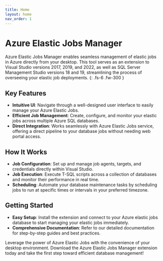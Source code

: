 ```yaml
---
title: Home
layout: home
nav_order: 1
---
```


# Azure Elastic Jobs Manager

Azure Elastic Jobs Manager enables seamless management of elastic jobs in Azure directly from your desktop. This tool serves as an extension to Visual Studio versions 2017, 2019, and 2022, as well as SQL Server Management Studio versions 18 and 19, streamlining the process of overseeing your elastic job deployments.
{: .fs-6 .fw-300 }

## Key Features
- **Intuitive UI**: Navigate through a well-designed user interface to easily manage your Azure Elastic Jobs.
- **Efficient Job Management**: Create, configure, and monitor your elastic jobs across multiple Azure SQL databases.
- **Direct Integration**: Works seamlessly with Azure Elastic Jobs service, offering a direct pipeline to your database jobs without needing web portal access.

## How It Works
- **Job Configuration**: Set up and manage job agents, targets, and credentials directly within Visual Studio.
- **Job Execution**: Execute T-SQL scripts across a collection of databases and monitor their performance in real time.
- **Scheduling**: Automate your database maintenance tasks by scheduling jobs to run at specific times or intervals in your preferred timezone.

## Getting Started
- **Easy Setup**: Install the extension and connect to your Azure elastic jobs database to start managing your elastic jobs immediately.
- **Comprehensive Documentation**: Refer to our detailed documentation for step-by-step guides and best practices.

Leverage the power of Azure Elastic Jobs with the convenience of your desktop environment. Download the Azure Elastic Jobs Manager extension today and take the first step toward efficient database management!
